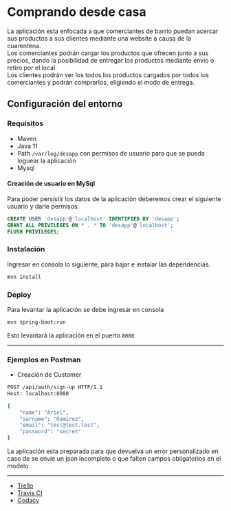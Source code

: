 <h1>Comprando desde casa</h1>  
  
La aplicación esta enfocada a que comerciantes de barrio puedan acercar sus productos a sus clientes 
mediante una website a causa de la cuarentena.   
Los comerciantes podrán cargar los productos que ofrecen junto a sus precios, dando la posibilidad de entregar los 
productos mediante envio o retiro por el local.  
Los clientes podrán ver los todos los productos cargados por todos los comerciantes y podrán comprarlos, eligiendo el 
modo de entrega.  
  
<h2>Configuración del entorno</h2>    
  
<h3>Requisitos</h3>      
  
* Maven
* Java 11
* Path `/var/log/desapp` con permisos de usuario para que se pueda loguear la aplicación
* Mysql   
  
 
<h4>Creación de usuario en MySql</h4>  
  
Para poder persistir los datos de la aplicación deberemos crear el siguiente usuario y darle permisos.    
```sql
CREATE USER 'desapp'@'localhost' IDENTIFIED BY 'desapp';
GRANT ALL PRIVILEGES ON * . * TO 'desapp'@'localhost';
FLUSH PRIVILEGES;
```   
  
<h3>Instalación</h3>  
  
Ingresar en consola lo siguiente, para bajar e instalar las dependencias.  
```bash
mvn install
```  
    
<h3>Deploy</h3>  
  
Para levantar la aplicación se debe ingresar en consola  
```bash  
mvn spring-boot:run
```  
Esto levantará la aplicación en el puerto `8080`.
    
---  
  
<h3>Ejemplos en Postman</h3>  
  
* Creación de Customer
```bash
POST /api/auth/sign-up HTTP/1.1
Host: localhost:8080

{
	"name": "Ariel",
	"surname": "Ramirez",
	"email": "test@test.test",
	"password": "secret"
}
```         
  
La aplicación esta preparada para que devuelva un error personalizado en caso de se envíe un json incompleto o 
que falten campos obligatorios en el modelo  
  
---  

* [Trello](https://trello.com/b/P3cJGcJx/comprando-en-casa) 
* [Travis CI](https://travis-ci.com/github/DesApp-GrupoE/backend)
* [Codacy](https://app.codacy.com/gh/DesApp-GrupoE)
